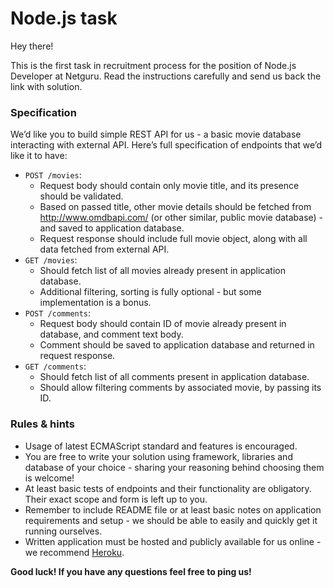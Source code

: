 # Node.js task

Hey there!

This is the first task in recruitment process for the position of Node.js Developer at Netguru. Read the instructions carefully and send us back the link with solution.

### Specification

We’d like you to build simple REST API for us - a basic movie database interacting with external API. Here’s full specification of endpoints that we’d like it to have:

* `POST /movies`:
  * Request body should contain only movie title, and its presence should be validated.
  * Based on passed title, other movie details should be fetched from http://www.omdbapi.com/ (or other similar, public movie database) - and saved to application database.
  * Request response should include full movie object, along with all data fetched from external API.
* `GET /movies`:
  * Should fetch list of all movies already present in application database.
  * Additional filtering, sorting is fully optional - but some implementation is a bonus.
* `POST /comments`:
  * Request body should contain ID of movie already present in database, and comment text body.
  * Comment should be saved to application database and returned in request response.
* `GET /comments`:
  * Should fetch list of all comments present in application database.
  * Should allow filtering comments by associated movie, by passing its ID.

### Rules & hints

* Usage of latest ECMAScript standard and features is encouraged.
* You are free to write your solution using framework, libraries and database of your choice - sharing your reasoning behind choosing them is welcome!
* At least basic tests of endpoints and their functionality are obligatory. Their exact scope and form is left up to you.
* Remember to include README file or at least basic notes on application requirements and setup - we should be able to easily and quickly get it running ourselves.
* Written application must be hosted and publicly available for us online - we recommend [Heroku](https://heroku.com).

**Good luck! If you have any questions feel free to ping us!**
